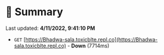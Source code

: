 # 📖 Summary
Last updated: **4/11/2022, 9:41:10 PM**

- `GET` [https://Bhadwa-sala.toxicblte.repl.co](https://Bhadwa-sala.toxicblte.repl.co) - **Down** (7714ms)

